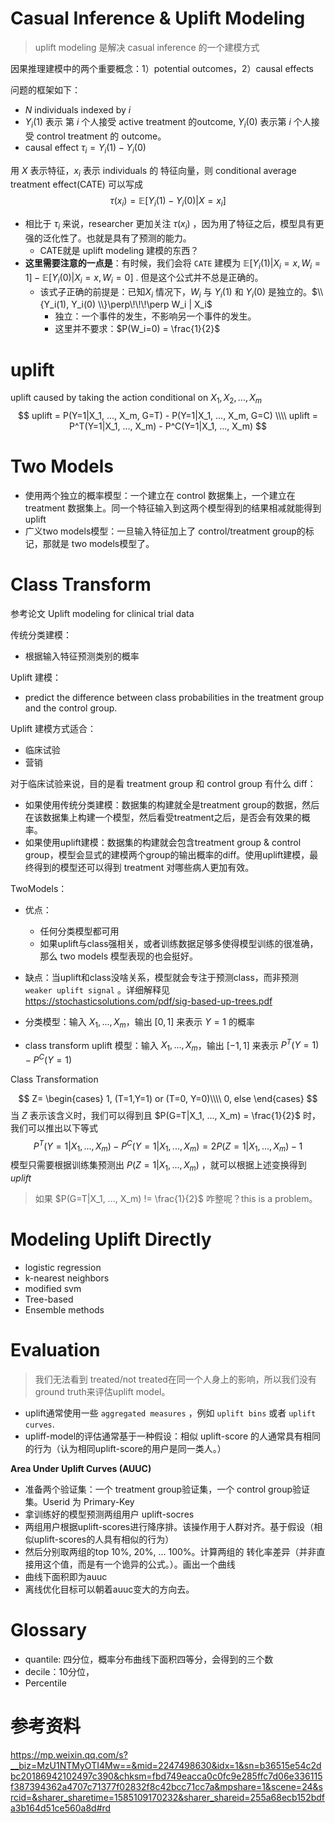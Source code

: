 # Casual Inference & Uplift Modeling

> uplift modeling 是解决 casual inference 的一个建模方式

因果推理建模中的两个重要概念：1）potential outcomes，2）causal effects

问题的框架如下：

* $N$ individuals indexed by $i$
* $Y_i(1)$ 表示 第 $i$ 个人接受 active treatment 的outcome, $Y_i(0)$ 表示第 $i$ 个人接受 control treatment 的 outcome。
* causal effect $\tau_i = Y_i(1) - Y_i(0)$

用 $X$ 表示特征，$x_i$ 表示 individuals 的 特征向量，则 conditional average treatment effect(CATE) 可以写成
$$
\tau(x_i) = \mathbb E[Y_i(1) - Y_i(0) | X = x_i]
$$

* 相比于 $\tau_i$ 来说，researcher 更加关注 $\tau(x_i)$ ，因为用了特征之后，模型具有更强的泛化性了。也就是具有了预测的能力。
  * CATE就是 uplift modeling 建模的东西？
* **这里需要注意的一点是**：有时候，我们会将 `CATE` 建模为 $\mathbb E[Y_i(1)|X_i=x, W_i=1] - \mathbb E[Y_i(0)|X_i=x, W_i=0]$ . 但是这个公式并不总是正确的。
  * 该式子正确的前提是：已知$X_i$ 情况下，$W_i$ 与  $Y_i(1)$ 和 $Y_i(0)$ 是独立的。$\\{Y_i(1), Y_i(0) \\}\perp\!\!\!\perp W_i | X_i$ 
    * 独立：一个事件的发生，不影响另一个事件的发生。
    * 这里并不要求：$P(W_i=0) = \frac{1}{2}$



# uplift

uplift caused by taking the action conditional on  $X_1, X_2, ..., X_m$
$$
uplift = P(Y=1|X_1, ..., X_m, G=T) - P(Y=1|X_1, ..., X_m, G=C) \\\\
uplift = P^T(Y=1|X_1, ..., X_m) - P^C(Y=1|X_1, ..., X_m)
$$




# Two Models

* 使用两个独立的概率模型：一个建立在 control 数据集上，一个建立在 treatment 数据集上。同一个特征输入到这两个模型得到的结果相减就能得到 uplift
* 广义two models模型：一旦输入特征加上了 control/treatment group的标记，那就是 two models模型了。



# Class Transform

参考论文 Uplift modeling for clinical trial data

传统分类建模：

* 根据输入特征预测类别的概率

Uplift 建模：

* predict the difference between class probabilities in the treatment group and the control group.

Uplift 建模方式适合：

* 临床试验
* 营销



对于临床试验来说，目的是看 treatment group 和 control group 有什么 diff：

* 如果使用传统分类建模：数据集的构建就全是treatment group的数据，然后在该数据集上构建一个模型，然后看受treatment之后，是否会有效果的概率。
* 如果使用uplift建模：数据集的构建就会包含treatment group & control group，模型会显式的建模两个group的输出概率的diff。使用uplift建模，最终得到的模型还可以得到 treatment 对哪些病人更加有效。



TwoModels：

* 优点：
  * 任何分类模型都可用
  * 如果uplift与class强相关，或者训练数据足够多使得模型训练的很准确，那么 two models 模型表现的也会挺好。
* 缺点：当uplift和class没啥关系，模型就会专注于预测class，而非预测 `weaker uplift signal` 。详细解释见 https://stochasticsolutions.com/pdf/sig-based-up-trees.pdf



* 分类模型：输入 $X_1, ..., X_m$，输出 $[0, 1]$ 来表示 $Y=1$ 的概率
* class transform uplift 模型：输入 $X_1, ..., X_m$，输出 $[-1, 1]$ 来表示 $P^T(Y=1)-P^C(Y=1)$



Class Transformation


$$
Z=
\begin{cases}
1, (T=1,Y=1) or (T=0, Y=0)\\\\
0, else
\end{cases}
$$
当 $Z$ 表示该含义时，我们可以得到且 $P(G=T|X_1, ..., X_m) = \frac{1}{2}$ 时，我们可以推出以下等式
$$
P^T(Y=1|X_1, ..., X_m) - P^C(Y=1|X_1, ..., X_m) = 2P(Z=1|X_1, ..., X_m) - 1
$$
模型只需要根据训练集预测出 $P(Z=1|X_1, ..., X_m)$ ，就可以根据上述变换得到 $uplift$

> 如果 $P(G=T|X_1, ..., X_m) != \frac{1}{2}$ 咋整呢？this is a problem。



# Modeling Uplift Directly

* logistic regression
* k-nearest neighbors
* modified svm
* Tree-based
* Ensemble methods



# Evaluation

> 我们无法看到 treated/not treated在同一个人身上的影响，所以我们没有ground truth来评估uplift model。

* uplift通常使用一些 `aggregated measures` ，例如 `uplift bins` 或者 `uplift curves`. 
* upliff-model的评估通常基于一种假设：相似 uplift-score 的人通常具有相同的行为（认为相同uplift-score的用户是同一类人。）



**Area Under Uplift Curves (AUUC)**

* 准备两个验证集：一个 treatment group验证集，一个 control group验证集。Userid 为 Primary-Key
* 拿训练好的模型预测两组用户 uplift-socres
* 两组用户根据uplift-scores进行降序排。该操作用于人群对齐。基于假设（相似uplift-scores的人具有相似的行为）
* 然后分别取两组的top 10%, 20%, ... 100%。计算两组的 转化率差异（并非直接用这个值，而是有一个诡异的公式。）。画出一个曲线
* 曲线下面积即为auuc
* 离线优化目标可以朝着auuc变大的方向去。





# Glossary

* quantile: 四分位，概率分布曲线下面积四等分，会得到的三个数
* decile：10分位，
* Percentile



# 参考资料

https://mp.weixin.qq.com/s?__biz=MzU1NTMyOTI4Mw==&mid=2247498630&idx=1&sn=b36515e54c2dbc20186942102497c390&chksm=fbd749eacca0c0fc9e285ffc7d06e336115f387394362a4707c71377f02832f8c42bcc71cc7a&mpshare=1&scene=24&srcid=&sharer_sharetime=1585109170232&sharer_shareid=255a68ecb152bdfa3b164d51ce560a8d#rd

